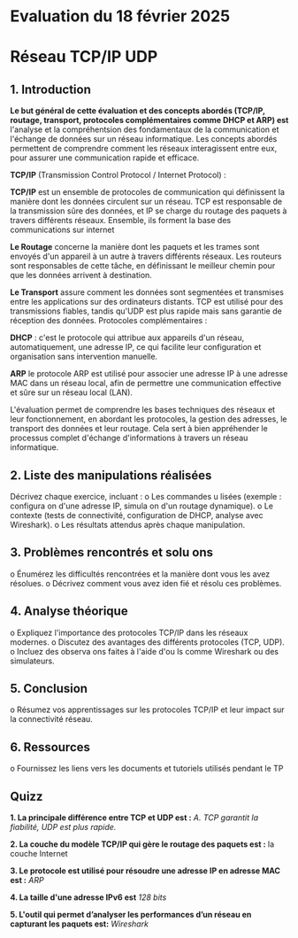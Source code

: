 # Evaluation du 18 février 2025

# Réseau TCP/IP UDP

## 1. Introduction

**Le but général de cette évaluation et des concepts abordés (TCP/IP,
routage, transport, protocoles complémentaires comme DHCP et ARP) est** l'analyse et la compréhentsion des fondamentaux de la communication et l'échange de données sur un réseau informatique. Les concepts abordés permettent de comprendre comment les  réseaux interagissent entre eux, pour assurer une communication rapide et efficace.

**TCP/IP** (Transmission Control Protocol / Internet Protocol) :

**TCP/IP** est un ensemble de protocoles de communication qui définissent la manière dont les données circulent sur un réseau. TCP est responsable de la transmission sûre des données, et IP se charge du routage des paquets à travers différents réseaux. Ensemble, ils forment la base des communications sur internet 

**Le Routage** concerne la manière dont les paquets et les trames sont envoyés d'un appareil à  un autre à travers différents réseaux. Les routeurs sont responsables de cette tâche, en définissant le meilleur chemin pour que les données arrivent à destination.

**Le Transport** assure comment les données sont segmentées et transmises entre les applications sur des ordinateurs distants. TCP est utilisé pour des transmissions fiables, tandis qu'UDP est plus rapide mais sans garantie de réception des données.
Protocoles complémentaires :

**DHCP** : c'est le protocole qui attribue aux appareils d'un réseau, automatiquement, une adresse IP, ce qui facilite leur configuration et organisation sans intervention manuelle.

**ARP**  le protocole ARP est utilisé pour associer une adresse IP à une adresse MAC dans un réseau local, afin de permettre une communication effective et sûre sur  un réseau local (LAN).

L'évaluation permet de comprendre les bases techniques des réseaux et leur fonctionnement, en abordant les protocoles, la gestion des adresses, le transport des données et leur routage. Cela sert à bien appréhender le processus complet d'échange d'informations à travers un réseau informatique.

## 2. Liste des manipulations réalisées  
Décrivez chaque exercice, incluant : 
o Les commandes u lisées (exemple : configura on d'une adresse IP, simula on d'un 
routage dynamique). 
o Le contexte (tests de connectivité, configuration de DHCP, analyse avec Wireshark). 
o Les résultats attendus après chaque manipulation. 

## 3. Problèmes rencontrés et solu ons 
o Énumérez les difficultés rencontrées et la manière dont vous les avez résolues. 
o Décrivez comment vous avez iden fié et résolu ces problèmes. 

## 4. Analyse théorique 
o Expliquez l'importance des protocoles TCP/IP dans les réseaux modernes. 
o Discutez des avantages des différents protocoles (TCP, UDP). 
o Incluez des observa ons faites à l'aide d'ou ls comme Wireshark ou des simulateurs. 

## 5. Conclusion 
o Résumez vos apprentissages sur les protocoles TCP/IP et leur impact sur la connectivité réseau. 

## 6. Ressources 
o Fournissez les liens vers les documents et tutoriels utilisés pendant le TP


## Quizz

**1. La principale différence entre TCP et UDP est :** _A. TCP garantit la fiabilité, UDP est plus rapide._

**2. La couche du modèle TCP/IP qui gère le routage des paquets est :** la couche Internet

**3. Le protocole est utilisé pour résoudre une adresse IP en adresse MAC est :**  _ARP_

**4. La taille d'une adresse IPv6 est** _128 bits_ 

**5. L'outil qui permet d’analyser les performances d’un réseau en capturant les paquets est:**    _Wireshark_ 
